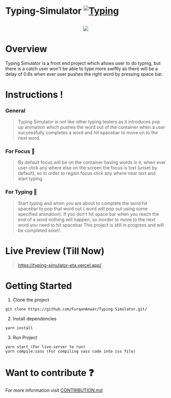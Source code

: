 
# Typing-Simulator [![Typing](https://img.shields.io/badge/%F0%9F%92%AC-Typing%20Simulator-orange)](https://github.com/FurqanAnwar/Typing-Simulator)

<h2 align="center"><img src="https://user-images.githubusercontent.com/37766405/135808975-44151faf-4e90-4ffe-9b70-b747250dcad1.PNG"  /></h2>

# Overview
Typing Simulator is a front end project which allows user to do typing, but there is a catch user won't be able to type more swiftly as there will be a delay of 0.8s when ever user pushes the right word by pressing space bar.


# Instructions !
### General
>Typing Simulator is not like other typing testers as it introduces pop up animation which pushes the word out of the container when a user successfully completes a word and hit spacebar to move on to the next word. 


### For Focus 💫
>By default focus will be on the container having words in it, when ever user click any where else on the screen the focus is lost (unset by default), so in order to regain focus click any where near text and start typing.

### For Typing 💬
>Start typing and when you are about to complete the word hit spacebar to pop that word out ( word will pop out using some specified animation). If you don't hit space bar when you reach the end of a word nothing will happen, so inorder to move to the next word you need to hit spacebar
This project is still in progress and will be completed soon!. 
# Live Preview (Till Now)
>https://typing-simulator-eta.vercel.app/

# Getting Started
1. Clone the project
~~~
git clone https://github.com/FurqanAnwar/Typing-Simulator.git/
~~~

2. Install dependencies
~~~
yarn install
~~~

3. Run Project
~~~
yarn start (For live-server to run)
yarn compile:sass (For compiling sass code into css file)
~~~

# Want to contribute :question:
For more information visit [CONTRIBUTION.md](https://github.com/FurqanAnwar/Typing-Simulator/blob/main/CONTRIBUTING.md)
